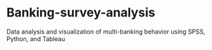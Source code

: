 # Banking-survey-analysis
Data analysis and visualization of multi-banking behavior using SPSS, Python, and Tableau
